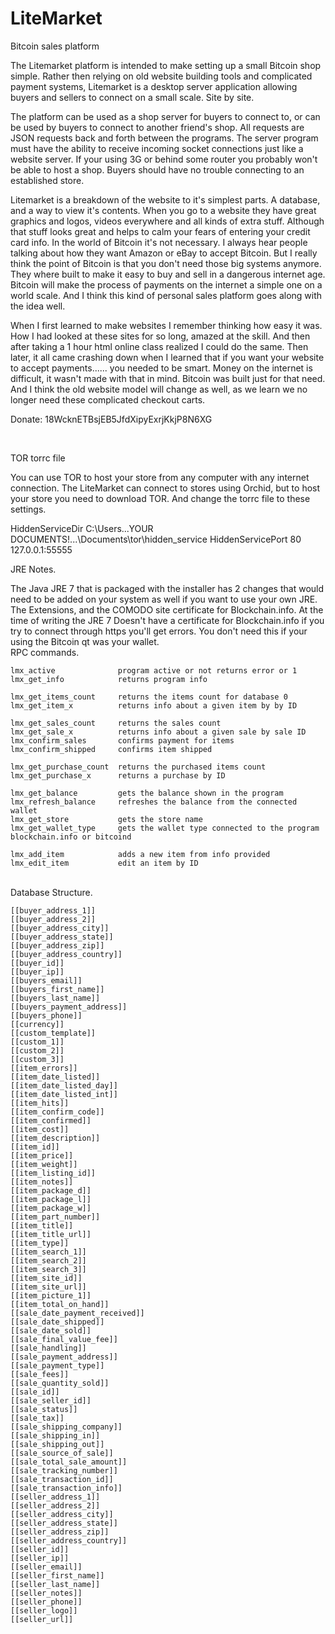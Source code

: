 <h1>
<a name="user-content-litemarket" class="anchor" href="#litemarket" aria-hidden="true"><span class="octicon octicon-link"></span></a>LiteMarket</h1>

<p>Bitcoin sales platform</p>

<p>The Litemarket platform is intended to make setting up a small Bitcoin shop simple. Rather then relying on old website building tools and complicated payment systems, Litemarket is a desktop server application allowing buyers and sellers to connect on a small scale. Site by site. </p>

<p>The platform can be used as a shop server for buyers to connect to, or can be used by buyers to connect to another friend's shop. All requests are JSON requests back and forth between the programs. The server program must have the ability to receive incoming socket connections just like a website server. If your using 3G or behind some router you probably won't be able to host a shop. Buyers should have no trouble connecting to an established store. </p>

<p>Litemarket is a breakdown of the website to it's simplest parts. A database, and a way to view it's contents. When you go to a website they have great graphics and logos, videos everywhere and all kinds of extra stuff. Although that stuff looks great and helps to calm your fears of entering your credit card info. In the world of Bitcoin it's not necessary. I always hear people talking about how they want Amazon or eBay to accept Bitcoin. But I really think the point of Bitcoin is that you don't need those big systems anymore. They where built to make it easy to buy and sell in a dangerous internet age. Bitcoin will make the process of payments on the internet a simple one on a world scale. And I think this kind of personal sales platform goes along with the idea well. </p>

<p>When I first learned to make websites I remember thinking how easy it was. How I had looked at these sites for so long, amazed at the skill. And then after taking a 1 hour html online class realized I could do the same. Then later, it all came crashing down when I learned that if you want your website to accept payments...... you needed to be smart. Money on the internet is difficult, it wasn't made with that in mind. Bitcoin was built just for that need. And I think the old website model will change as well, as we learn we no longer need these complicated checkout carts. </p>

<p>Donate: 18WcknETBsjEB5JfdXipyExrjKkjP8N6XG</p>
<br>

<p>TOR torrc file</p>
You can use TOR to host your store from any computer with any internet connection. The LiteMarket can connect to stores using Orchid, but to host your store you need to download TOR.
And change the torrc file to these settings.

HiddenServiceDir C:\Users\...YOUR DOCUMENTS!...\Documents\tor\hidden_service
HiddenServicePort 80 127.0.0.1:55555
<br>

<p>JRE Notes.</p>
The Java JRE 7 that is packaged with the installer has 2 changes that would need to be added on your system as well if you want to use your own JRE. The Extensions, and the COMODO site certificate for Blockchain.info. At the time of writing the JRE 7 Doesn't have a certificate for Blockchain.info if you try to connect through https you'll get errors. You don't need this if your using the Bitcoin qt was your wallet. 

<br>
RPC commands.

    lmx_active              program active or not returns error or 1
    lmx_get_info            returns program info

    lmx_get_items_count     returns the items count for database 0
    lmx_get_item_x          returns info about a given item by by ID

    lmx_get_sales_count     returns the sales count
    lmx_get_sale_x          returns info about a given sale by sale ID
    lmx_confirm_sales       confirms payment for items
    lmx_confirm_shipped     confirms item shipped

    lmx_get_purchase_count  returns the purchased items count
    lmx_get_purchase_x      returns a purchase by ID
    
    lmx_get_balance         gets the balance shown in the program
    lmx_refresh_balance     refreshes the balance from the connected wallet
    lmx_get_store           gets the store name
    lmx_get_wallet_type     gets the wallet type connected to the program blockchain.info or bitcoind

    lmx_add_item            adds a new item from info provided
    lmx_edit_item           edit an item by ID



<br>
Database Structure.

	[[buyer_address_1]]
	[[buyer_address_2]]
	[[buyer_address_city]]
	[[buyer_address_state]]
	[[buyer_address_zip]]
	[[buyer_address_country]]
	[[buyer_id]]
	[[buyer_ip]]
	[[buyers_email]]
	[[buyers_first_name]]
	[[buyers_last_name]]
	[[buyers_payment_address]]
	[[buyers_phone]]
	[[currency]]
	[[custom_template]]
	[[custom_1]]
	[[custom_2]]
	[[custom_3]]
	[[item_errors]]
	[[item_date_listed]]
	[[item_date_listed_day]]
	[[item_date_listed_int]]
	[[item_hits]]
	[[item_confirm_code]]
	[[item_confirmed]]
	[[item_cost]]
	[[item_description]]
	[[item_id]]
	[[item_price]]
	[[item_weight]]
	[[item_listing_id]]
	[[item_notes]]
	[[item_package_d]]
	[[item_package_l]]
	[[item_package_w]]
	[[item_part_number]]
	[[item_title]]
	[[item_title_url]]
	[[item_type]]
	[[item_search_1]]
	[[item_search_2]]
	[[item_search_3]]
	[[item_site_id]]
	[[item_site_url]]
	[[item_picture_1]]
	[[item_total_on_hand]]
	[[sale_date_payment_received]]
	[[sale_date_shipped]]
	[[sale_date_sold]]
	[[sale_final_value_fee]]
	[[sale_handling]]
	[[sale_payment_address]]
	[[sale_payment_type]]
	[[sale_fees]]
	[[sale_quantity_sold]]
	[[sale_id]]
	[[sale_seller_id]]
	[[sale_status]]
	[[sale_tax]]
	[[sale_shipping_company]]
	[[sale_shipping_in]]
	[[sale_shipping_out]]
	[[sale_source_of_sale]]
	[[sale_total_sale_amount]]
	[[sale_tracking_number]]
	[[sale_transaction_id]]
	[[sale_transaction_info]]
	[[seller_address_1]]
	[[seller_address_2]]
	[[seller_address_city]]
	[[seller_address_state]]
	[[seller_address_zip]]
	[[seller_address_country]]
	[[seller_id]]
	[[seller_ip]]
	[[seller_email]]
	[[seller_first_name]]
	[[seller_last_name]]
	[[seller_notes]]
	[[seller_phone]]
	[[seller_logo]]
	[[seller_url]]

